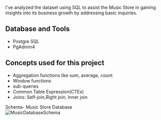 I've analyzed the dataset using SQL to assist the Music Store in gaining insights into its business growth by addressing basic inquiries.

## Database and Tools
* Postgre SQL
* PgAdmin4

## Concepts used for this project
* Aggregation functions like sum, average, count
* Window functions
* sub-queries
* Common Table Expression(CTEs)
* Joins: Self-join,Right join, Inner join


Schema- Music Store Database  
![MusicDatabaseSchema](https://user-images.githubusercontent.com/112153548/213707717-bfc9f479-52d9-407b-99e1-e94db7ae10a3.png)
